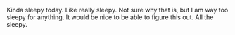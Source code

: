 Kinda sleepy today. Like really sleepy. Not sure why that is, but I am way too 
sleepy for anything. It would be nice to be able to figure this out. All the 
sleepy.
